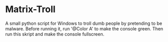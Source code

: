 # Matrix-Troll
A small python script for Windows to troll dumb people by pretending to be malware. Before running it, run '@Color A' to make the console
green. Then run this skript and make the console fullscreen.
